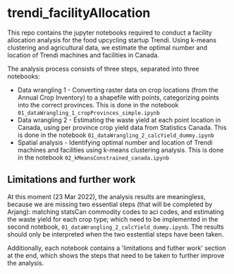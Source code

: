 # trendi_facilityAllocation
This repo contains the jupyter notebooks required to conduct a facility allocation analysis for the food upcycling startup Trendi. Using k-means clustering and agricultural data, we estimate the optimal number and location of Trendi machines and facilities in Canada. 

The analysis process consists of three steps, separated into three notebooks: 
* Data wrangling 1 - Converting raster data on crop locations (from the Annual Crop Inventory) to a shapefile with points, categorizing points into the correct provinces. This is done in the notebook `01_dataWrangling_1_cropProvinces_simple.ipynb` 
* Data wrangling 2 - Estimating the waste yield at each point location in Canada, using per province crop yield data from Statistics Canada. This is done in the notebook `01_dataWrangling_2_calcYield_dummy.ipynb`  
* Spatial analysis - Identifying optimal number and location of Trendi machines and facilities using k-means clustering analysis. This is done in the notebook `02_kMeansConstrained_canada.ipynb` 

## Limitations and further work
At this moment (23 Mar 2022), the analysis results are meaningless, because we are missing two essential steps (that will be completed by Arjang): matching statsCan commodity codes to aci codes, and estimating the waste yield for each crop type; which need to be implemented in the second notebook, `01_dataWrangling_2_calcYield_dummy.ipynb`. The results should only be interpreted when the two esstential steps have been taken. 

Additionally, each notebook contains a 'limitations and futher work' section at the end, which shows the steps that need to be taken to further improve the analysis. 
